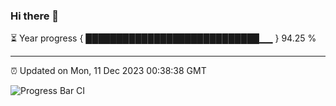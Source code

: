 ### Hi there 👋

⏳ Year progress { ████████████████████████████▁▁ } 94.25 %

---

⏰ Updated on Mon, 11 Dec 2023 00:38:38 GMT

![Progress Bar CI](https://github.com/Shyam-Makwana/GitHub-Actions-Demo/workflows/Progress%20Bar%20CI/badge.svg)
